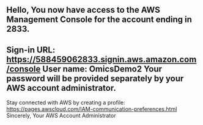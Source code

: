 
Hello, 
You now have access to the AWS Management Console for the account ending in 2833. 
------ 
Sign-in URL: https://588459062833.signin.aws.amazon.com/console 
User name: OmicsDemo2 
Your password will be provided separately by your AWS account administrator. 
------ 
Stay connected with AWS by creating a profile: https://pages.awscloud.com/IAM-communication-preferences.html 
Sincerely, 
Your AWS Account Administrator 
